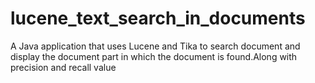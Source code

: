 # lucene_text_search_in_documents
A Java application that uses Lucene and Tika to search document and display the document part in which the document is found.Along with precision and recall value
